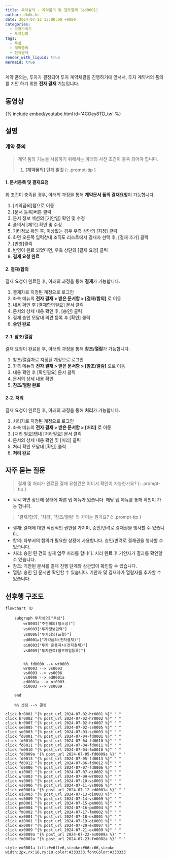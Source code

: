 ```yaml
---
title: 투자심의 - 계약품의 및 전자결재 (ed0001)
author: dkdk.kr
date: 2024-07-12 13:00:00 +0800
categories:
  - 코어가이드
  - 투자심의
tags:
  - 투심
  - 계약품의
  - 전자결재
render_with_liquid: true
mermaid: true
---
```

계약 품의는,
투자가 결정되어 투자 계약체결을 진행하기에 앞서서,
투자 계약서의 품의를 기안 하기 위한 **전자 결재** 기능입니다.
## 동영상

{% include embed/youtube.html id='4COey8TD_tw' %}
## 설명

### 계약 품의
> 계약 품의 기능을 사용하기 위해서는 아래의 사전 조건이 충족 되어야 합니다.
> 1. **[계약품의] 단계 일것**
> {: .prompt-tip }
#### 1. 문서등록 및 결재요청
위 조건이 충족된 경우, 아래의 과정을 통해
**계약문서 품의 결재요청**이 가능합니다.

1. [계약품의]탭으로 이동
2. [문서 등록]버튼 클릭
3. 문서 정보 섹션의 [기안일] 확인 및 수정
4. 품의서 [제목] 확인 및 수정
5. 기타정보 확인 후, 이상없는 경우 우측 상단의 [지정] 클릭
6. 화면 오른쪽 입력창내 조직도 리스트에서 결재자 선택 후, [결재 추가] 클릭
7. [반영]클릭
8. 반영이 완료 되었다면, 우측 상단의 [결재 요청] 클릭
9. **결재 요청 완료**

#### 2. 결재/합의
결재 요청이 완료된 후, 아래의 과정을 통해
**결재**가 가능합니다.

1. 결재자로 지정된 계정으로 로그인
2. 좌측 메뉴의 **전자 결재 > 받은 문서함 > [결재/합의]** 로 이동
3. 내용 확인 후 [결재합의필요] 문서 클릭
4. 문서의 상세 내용 확인 후, [승인] 클릭
5. 결재 승인 모달내 의견 등록 후 [확인] 클릭
6. **승인 완료**
#### 2-1. 참조/열람
결재 요청이 완료된 후, 아래의 과정을 통해
**참조/열람**가 가능합니다.

1. 참조/열람자로 지정된 계정으로 로그인
2. 좌측 메뉴의 **전자 결재 > 받은 문서함 > [참조/열람]** 으로 이동
3. 내용 확인 후 [확인필요] 문서 클릭
4. 문서의 상세 내용 확인
5. **참조/열람 완료**

#### 2-2. 처리
결재 요청이 완료된 후, 아래의 과정을 통해
**처리**가 가능합니다.

1. 처리자로 지정된 계정으로 로그인
2. 좌측 메뉴의 **전자 결재 > 받은 문서함 > [처리]** 로 이동
3. [처리 필요]탭내 [처라필요] 문서 클릭
4. 문서의 상세 내용 확인 및 [처리] 클릭
5. 처리 확인 모달내 [확인] 클릭
6. **처리 완료**


## 자주 묻는 질문

> 결재 및 처리가 완료된 결재 요청건은 어디서 확인이 가능한가요?
{: .prompt-tip }

- 각각 화면 상단에 상태에 따른 탭 메뉴가 있습니다. 해당 탭 메뉴를 통해 확인이 가능 합니다.

> '결재/합의', '처리', '참조/열람' 의 차이는 뭔가요? 
{: .prompt-tip }

- 결재: 결재에 대한 직접적인 권한을 가지며, 승인/반려로 결재권을 행사할 수 있습니다.  
- 합의: 타부서의 합의가 필요한 상황에 사용합니다. 승인/반려로 결재권을 행사할 수 있습니다.
- 처리: 승인 된 건의 실제 업무 처리를 합니다.  처리 완료 후 기안자가 결과를 확인할 수 있습니다.
- 참조: 기안된 문서를 결재 진행 단계와 상관없이 확인할 수 있습니다.  
- 열람: 승인 된 문서만 확인할 수 있습니다. 기안자 및 결재자가 열람자를 추가할 수 있습니다.

## 선후행 구조도

```mermaid
flowchart TD

    subgraph 투자심의["투심"]
        wr0003["주간회의(딜소싱)"]
        vs0003["투자정보입력"]
        vs0006["투자심의(표결)"]
        ed0001a["계약품의(전자결재)"]
        oi0003["투자 운용지시(전자결재)"]
        vs0009["투자완료(첨부파일등록)"]

        
        %% fd0000 --> wr0003
        wr0003 --> vs0003
        vs0003 --> vs0006
        vs0006 --> ed0001a
        ed0001a --> oi0003
        oi0003 --> vs0009

    end

    %% 셋팅 --> 결성
    
click hr0001 "{% post_url 2024-07-02-hr0001 %}" " "
click hr0002 "{% post_url 2024-07-02-hr0002 %}" " "
click hr0007 "{% post_url 2024-07-02-hr0007 %}" " "
click se0005 "{% post_url 2024-07-02-se0005 %}" " "
click se0003 "{% post_url 2024-07-03-se0003 %}" " "
click fd0001 "{% post_url 2024-07-04-fd0001 %}" " "
click fd0010 "{% post_url 2024-07-04-fd0010 %}" " "
click fd0011 "{% post_url 2024-07-04-fd0011 %}" " "
click fm0010 "{% post_url 2024-07-04-fm0010 %}" " "
click fd0009a "{% post_url 2024-07-05-fd0009a %}" " "
click fd0013 "{% post_url 2024-07-05-fd0013 %}" " "
click fd0012 "{% post_url 2024-07-06-fd0012 %}" " "
click fd0006 "{% post_url 2024-07-07-fd0006 %}" " "
click oi0002 "{% post_url 2024-07-07-oi0002 %}" " "
click wr0003 "{% post_url 2024-07-09-wr0003 %}" " "
click vs0003 "{% post_url 2024-07-10-vs0003 %}" " "
click vs0006 "{% post_url 2024-07-11-vs0006 %}" " "
click ed0001a "{% post_url 2024-07-12-ed0001a %}" " "
click oi0003 "{% post_url 2024-07-13-oi0003 %}" " "
click vs0009 "{% post_url 2024-07-14-vs0009 %}" " "
click pm0001 "{% post_url 2024-07-15-pm0001 %}" " "
click pm0004 "{% post_url 2024-07-16-pm0004 %}" " "
click fm0002 "{% post_url 2024-07-17-fm0002 %}" " "
click ex0001 "{% post_url 2024-07-18-ex0001 %}" " "
click oi0001 "{% post_url 2024-07-19-oi0001 %}" " "
click ex0007 "{% post_url 2024-07-20-ex0007 %}" " "
click ex0009 "{% post_url 2024-07-21-ex0009 %}" " "
click ex0009a "{% post_url 2024-07-22-ex0009a %}" " "
click fm0002a "{% post_url 2024-07-23-fm0002a %}" " "

style ed0001a fill:#e6ffe6,stroke:#66cc66,stroke-width:2px,rx:10,ry:10,color:#333333,fontColor:#333333

```
